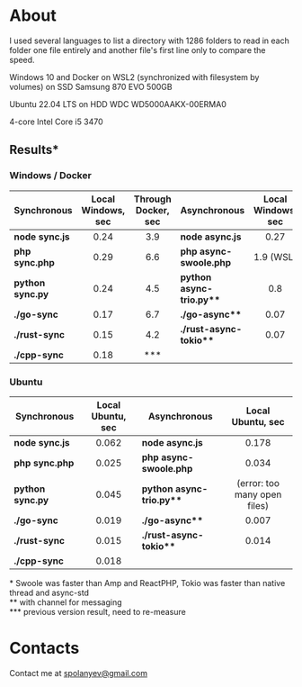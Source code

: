 # About

I used several languages to list a directory with 1286 folders to read in each folder one file entirely and another file's first line only to compare the speed.

Windows 10 and Docker on WSL2 (synchronized with filesystem by volumes) on SSD Samsung 870 EVO 500GB

Ubuntu 22.04 LTS on HDD WDC WD5000AAKX-00ERMA0

4-core Intel Core i5 3470

## Results*

### Windows / Docker

| Synchronous        | Local Windows, sec | Through Docker, sec | Asynchronous               | Local Windows, sec | Through Docker, sec |
|--------------------|:------------------:|:-------------------:|----------------------------|:------------------:|:-------------------:|
| __node sync.js__   |        0.24        |         3.9         | __node async.js__          |        0.27        |         1.7         |
| __php sync.php__   |        0.29        |         6.6         | __php async-swoole.php__   |     1.9 (WSL)      |         1.8         |
| __python sync.py__ |        0.24        |         4.5         | __python async-trio.py**__ |        0.8         |       3.1***        |
| __./go-sync__      |        0.17        |         6.7         | __./go-async**__           |        0.07        |         1.3         |
| __./rust-sync__    |        0.15        |         4.2         | __./rust-async-tokio**__   |        0.07        |         0.8         |
| __./cpp-sync__     |        0.18        |         ***         |                            |                    |                     |

### Ubuntu

| Synchronous         | Local Ubuntu, sec | Asynchronous               |      Local Ubuntu, sec       | 
|---------------------|:-----------------:|----------------------------|:----------------------------:|
| __node sync.js__    |       0.062       | __node async.js__          |            0.178             | 
| __php sync.php__    |       0.025       | __php async-swoole.php__   |            0.034             | 
| __python sync.py__  |       0.045       | __python async-trio.py**__ | (error: too many open files) | 
| __./go-sync__       |       0.019       | __./go-async**__           |            0.007             | 
| __./rust-sync__     |       0.015       | __./rust-async-tokio**__   |            0.014             | 
| __./cpp-sync__      |       0.018       |                            |                              | 


\* Swoole was faster than Amp and ReactPHP, Tokio was faster than native thread and async-std<br/>
** with channel for messaging<br/>
*** previous version result, need to re-measure<br/>

# Contacts

Contact me at [spolanyev@gmail.com](mailto:spolanyev@gmail.com?subject=Comparison) 
